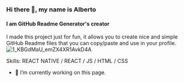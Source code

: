 ### Hi there 👋, my name is Alberto
#### I am GitHub Readme Generator's creator
I made this project just for fun, it allows you to create nice and simple GitHub Readme files that you can copy/paste and use in your profile.
![1_KBGdMaU_emZX4XR1AvkD4A](https://user-images.githubusercontent.com/27541840/126059487-4af1bc35-e25b-4e9f-9c8f-72071cdfaf6f.gif)



Skills: REACT NATIVE / REACT / JS / HTML / CSS

- 🔭 I’m currently working on this page. 





